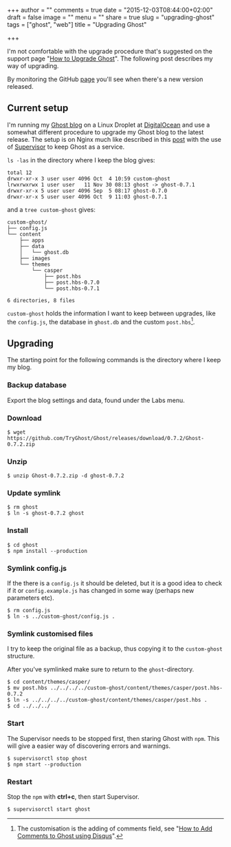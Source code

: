 +++
author = ""
comments = true
date = "2015-12-03T08:44:00+02:00"
draft = false
image = ""
menu = ""
share = true
slug = "upgrading-ghost"
tags = ["ghost", "web"]
title = "Upgrading Ghost"

+++

I'm not comfortable with the upgrade procedure that's suggested on the support page "[How to Upgrade Ghost](http://support.ghost.org/how-to-upgrade/)". The following post describes my way of upgrading.

By monitoring the GitHub [page](https://github.com/TryGhost/Ghost/releases) you'll see when there's a new version released.

## Current setup
I'm running my [Ghost blog](https://ghost.org/) on a Linux Droplet at [DigitalOcean](https://www.digitalocean.com/) and use a somewhat different procedure to upgrade my Ghost blog to the latest release. The setup is on Nginx much like described in this [post](https://www.howtoinstallghost.com/how-to-host-ghost-on-a-nginx-subdomain/) with the use of [Supervisor](http://docs.ghost.org/pl/installation/deploy/#supervisor-(http://supervisord.org/)) to keep Ghost as a service.

`ls -las` in the directory where I keep the blog gives:
```
total 12
drwxr-xr-x 3 user user 4096 Oct  4 10:59 custom-ghost
lrwxrwxrwx 1 user user   11 Nov 30 08:13 ghost -> ghost-0.7.1
drwxr-xr-x 5 user user 4096 Sep  5 08:17 ghost-0.7.0
drwxr-xr-x 5 user user 4096 Oct  9 11:03 ghost-0.7.1
```
and a `tree custom-ghost` gives:
```
custom-ghost/
├── config.js
└── content
    ├── apps
    ├── data
    │   └── ghost.db
    ├── images
    └── themes
        └── casper
            ├── post.hbs
            ├── post.hbs-0.7.0
            └── post.hbs-0.7.1

6 directories, 8 files
```

`custom-ghost` holds the information I want to keep between upgrades, like the `config.js`, the database in `ghost.db` and the custom `post.hbs`[^n].

## Upgrading

The starting point for the following commands is the directory where I keep my blog.

### Backup database
Export the blog settings and data, found under the Labs menu.

### Download
```
$ wget https://github.com/TryGhost/Ghost/releases/download/0.7.2/Ghost-0.7.2.zip
```

### Unzip
```
$ unzip Ghost-0.7.2.zip -d ghost-0.7.2
```

### Update symlink
```
$ rm ghost
$ ln -s ghost-0.7.2 ghost
```

### Install
```
$ cd ghost
$ npm install --production
```

### Symlink config.js
If the there is a `config.js` it should be deleted, but it is a good idea to check if it or `config.example.js` has changed in some way (perhaps new parameters etc).
```
$ rm config.js
$ ln -s ../custom-ghost/config.js .
```

### Symlink customised files
I try to keep the original file as a backup, thus copying it to the `custom-ghost` structure.

After you've symlinked make sure to return to the `ghost`-directory.

```
$ cd content/themes/casper/
$ mv post.hbs ../../../../custom-ghost/content/themes/casper/post.hbs-0.7.2
$ ln -s ../../../../custom-ghost/content/themes/casper/post.hbs .
$ cd ../../../
```

### Start
The Supervisor needs to be stopped first, then staring Ghost with `npm`. This will give a easier way of discovering errors and warnings.

```
$ supervisorctl stop ghost
$ npm start --production
```

### Restart
Stop the `npm` with **ctrl+c**, then start Supervisor.

```
$ supervisorctl start ghost
```

[^n]: The customisation is the adding of comments field, see "[How to Add Comments to Ghost using Disqus](https://www.ghostforbeginners.com/how-to-enable-comments-on-a-ghost-blog/)".
